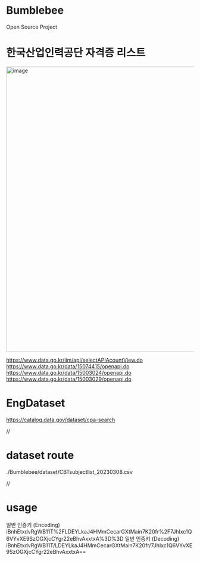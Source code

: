 # Bumblebee
Open Source Project


# 한국산업인력공단 자격증 리스트
<img width="764" alt="image" src="https://github.com/sim4110/Bumblebee/assets/97718938/408835b7-bff6-4bee-85a6-1bef6eaf1519">

https://www.data.go.kr/iim/api/selectAPIAcountView.do
https://www.data.go.kr/data/15074415/openapi.do
https://www.data.go.kr/data/15003024/openapi.do
https://www.data.go.kr/data/15003029/openapi.do
# EngDataset
https://catalog.data.gov/dataset/cpa-search



//
# dataset route
./Bumblebee/dataset/CBTsubjectlist_20230308.csv

//

# usage

일반 인증키
(Encoding)	
iBnhEtxdvRgWB11T%2FLDEYLkaJ4HMmCecarGXtMain7K20fr%2F7JhIxc1Q6VYvXE9SzOGXjcCYgr22eBhvAxxtxA%3D%3D
일반 인증키
(Decoding)	
iBnhEtxdvRgWB11T/LDEYLkaJ4HMmCecarGXtMain7K20fr/7JhIxc1Q6VYvXE9SzOGXjcCYgr22eBhvAxxtxA==
